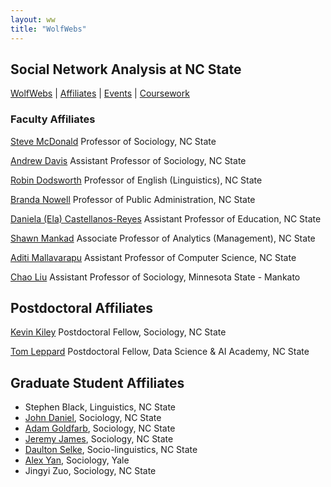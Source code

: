 ```yaml
---
layout: ww
title: "WolfWebs"
---
```


## Social Network Analysis at NC State

[WolfWebs](/WolfWebs/) | [Affiliates](/WolfWebs/affiliates.html) | [Events](/WolfWebs/events.html) | [Coursework](/WolfWebs/coursework.html) 

### Faculty Affiliates

[Steve McDonald](https://chass.ncsu.edu/people/sjmcdona/)
Professor of Sociology, NC State

[Andrew Davis](https://chass.ncsu.edu/people/apdavis5/)
Assistant Professor of Sociology, NC State

[Robin Dodsworth](https://chass.ncsu.edu/people/rmdodswo/)
Professor of English (Linguistics), NC State

[Branda Nowell](https://chass.ncsu.edu/people/blnowell/)
Professor of Public Administration, NC State

[Daniela (Ela) Castellanos-Reyes](https://ced.ncsu.edu/people/dcastel2/)
Assistant Professor of Education, NC State

[Shawn Mankad](https://poole.ncsu.edu/people/shawn-mankad/)
Associate Professor of Analytics (Management), NC State

[Aditi Mallavarapu](https://www.csc.ncsu.edu/people/amallav)
Assistant Professor of Computer Science, NC State

[Chao Liu](https://hss.mnsu.edu/academic-programs/nonprofit-leadership/faculty-and-staff/chao-liu/)
Assistant Professor of Sociology, Minnesota State - Mankato

## Postdoctoral Affiliates 
[Kevin Kiley](https://chass.ncsu.edu/people/kkiley/)
Postdoctoral Fellow, Sociology, NC State

[Tom Leppard](https://tom-r-leppard.github.io/)
Postdoctoral Fellow, Data Science & AI Academy, NC State

## Graduate Student Affiliates
 - Stephen Black, Linguistics, NC State
 - [John Daniel](https://chass.ncsu.edu/people/jwdanie3/), Sociology, NC State
 - [Adam Goldfarb](https://chass.ncsu.edu/people/ajgoldfa/), Sociology, NC State
 - [Jeremy James](https://chass.ncsu.edu/people/jmjames5/), Sociology, NC State
 - [Daulton Selke](https://chass.ncsu.edu/people/djselke/), Socio-linguistics, NC State
 - [Alex Yan](https://sociology.yale.edu/people/alex-yan), Sociology, Yale 
 - Jingyi Zuo, Sociology, NC State
